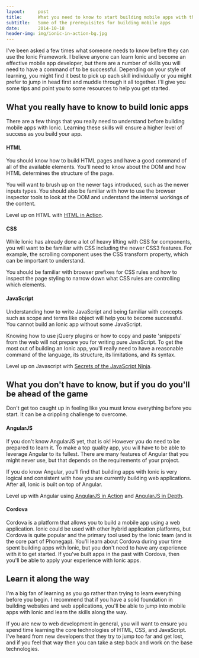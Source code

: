 ```yaml
---
layout:     post
title:      What you need to know to start building mobile apps with the Ionic Framework
subtitle:   Some of the prerequisites for building mobile apps
date:       2014-10-18
header-img: img/ionic-in-action-bg.jpg
---
```

I've been asked a few times what someone needs to know before they can use the Ionic Framework. I believe anyone can learn Ionic and become an effective mobile app developer, but there are a number of skills you will need to have a command of to be successful. Depending on your style of learning, you might find it best to pick up each skill individually or you might prefer to jump in head first and muddle through it all together. I'll give you some tips and point you to some resources to help you get started.

## What you really have to know to build Ionic apps

There are a few things that you really need to understand before building mobile apps with Ionic. Learning these skills will ensure a higher level of success as you build your app.

#### HTML

You should know how to build HTML pages and have a good command of all of the available elements. You'll need to know about the DOM and how HTML determines the structure of the page.

You will want to brush up on the newer tags introduced, such as the newer inputs types. You should also be familiar with how to use the browser inspector tools to look at the DOM and understand the internal workings of the content.

Level up on HTML with [HTML in Action](http://manning.com/crowther2/?a_aid=gnomeontherun).

#### CSS

While Ionic has already done a lot of heavy lifting with CSS for components, you will want to be familiar with CSS including the newer CSS3 features. For example, the scrolling component uses the CSS transform property, which can be important to understand.

You should be familiar with browser prefixes for CSS rules and how to inspect the page styling to narrow down what CSS rules are controlling which elements.

#### JavaScript

Understanding how to write JavaScript and being familiar with concepts such as scope and terms like object will help you to become successful. You cannot build an Ionic app without some JavaScript.

Knowing how to use jQuery plugins or how to copy and paste 'snippets' from the web will not prepare you for writing pure JavaScript. To get the most out of building an Ionic app, you'll really need to have a reasonable command of the language, its structure, its limitations, and its syntax.

Level up on Javascript with [Secrets of the JavaScript Ninja](http://manning.com/resig/?a_aid=gnomeontherun).

## What you don't have to know, but if you do you'll be ahead of the game

Don't get too caught up in feeling like you must know everything before you start. It can be a crippling challenge to overcome.

#### AngularJS

If you don't know AngularJS yet, that is ok! However you do need to be prepared to learn it. To make a top quality app, you will have to be able to leverage Angular to its fullest. There are many features of Angular that you might never use, but that depends on the requirements of your project.

If you do know Angular, you'll find that building apps with Ionic is very logical and consistent with how you are currently building web applications. After all, Ionic is built on top of Angular.

Level up with Angular using [AngularJS in Action](http://www.manning.com/bford?a_aid=gnomeontherun) and [AngularJS in Depth](http://www.manning.com/aden?a_aid=gnomeontherun).

#### Cordova

Cordova is a platform that allows you to build a mobile app using a web application. Ionic could be used with other hybrid application platforms, but Cordova is quite popular and the primary tool used by the Ionic team (and is the core part of Phonegap). You'll learn about Cordova during your time spent building apps with Ionic, but you don't need to have any experience with it to get started. If you've built apps in the past with Cordova, then you'll be able to apply your experience with Ionic apps.

## Learn it along the way

I'm a big fan of learning as you go rather than trying to learn everything before you begin. I recommend that if you have a solid foundation in building websites and web applications, you'll be able to jump into mobile apps with Ionic and learn the skills along the way.

If you are new to web development in general, you will want to ensure you spend time learning the core technologies of HTML, CSS, and JavaScript. I've heard from new developers that they try to jump too far and get lost, and if you feel that way then you can take a step back and work on the base technologies.

